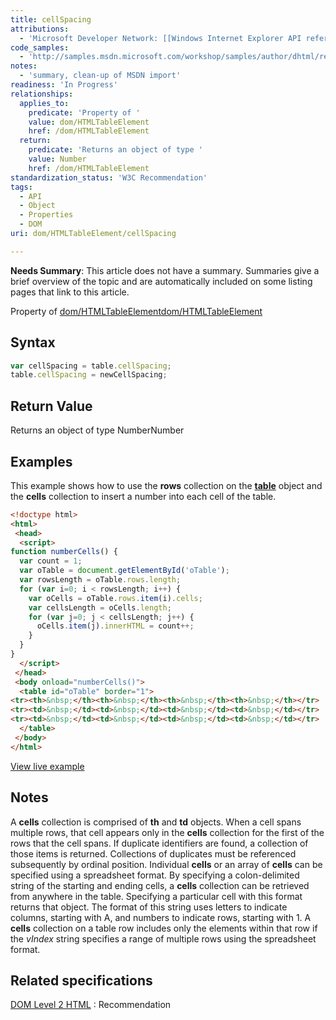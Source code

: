 ```yaml
---
title: cellSpacing
attributions:
  - 'Microsoft Developer Network: [[Windows Internet Explorer API reference](http://msdn.microsoft.com/en-us/library/ie/hh828809%28v=vs.85%29.aspx) Article]'
code_samples:
  - 'http://samples.msdn.microsoft.com/workshop/samples/author/dhtml/refs/rows-cells.htm'
notes:
  - 'summary, clean-up of MSDN import'
readiness: 'In Progress'
relationships:
  applies_to:
    predicate: 'Property of '
    value: dom/HTMLTableElement
    href: /dom/HTMLTableElement
  return:
    predicate: 'Returns an object of type '
    value: Number
    href: /dom/HTMLTableElement
standardization_status: 'W3C Recommendation'
tags:
  - API
  - Object
  - Properties
  - DOM
uri: dom/HTMLTableElement/cellSpacing

---
```

**Needs Summary**: This article does not have a summary. Summaries give a brief overview of the topic and are automatically included on some listing pages that link to this article.

Property of [dom/HTMLTableElement](/dom/HTMLTableElement)[dom/HTMLTableElement](/dom/HTMLTableElement)

## <span>Syntax</span>

``` js
var cellSpacing = table.cellSpacing;
table.cellSpacing = newCellSpacing;
```

## <span>Return Value</span>

Returns an object of type NumberNumber

## <span>Examples</span>

This example shows how to use the **rows** collection on the [**table**](/html/elements/table) object and the **cells** collection to insert a number into each cell of the table.

``` html
<!doctype html>
<html>
 <head>
  <script>
function numberCells() {
  var count = 1;
  var oTable = document.getElementById('oTable');
  var rowsLength = oTable.rows.length;
  for (var i=0; i < rowsLength; i++) {
    var oCells = oTable.rows.item(i).cells;
    var cellsLength = oCells.length;
    for (var j=0; j < cellsLength; j++) {
      oCells.item(j).innerHTML = count++;
    }
  }
}
  </script>
 </head>
 <body onload="numberCells()">
  <table id="oTable" border="1">
<tr><th>&nbsp;</th><th>&nbsp;</th><th>&nbsp;</th><th>&nbsp;</th></tr>
<tr><td>&nbsp;</td><td>&nbsp;</td><td>&nbsp;</td><td>&nbsp;</td></tr>
<tr><td>&nbsp;</td><td>&nbsp;</td><td>&nbsp;</td><td>&nbsp;</td></tr>
  </table>
 </body>
</html>
```

[View live example](http://samples.msdn.microsoft.com/workshop/samples/author/dhtml/refs/rows-cells.htm)

## <span>Notes</span>

A **cells** collection is comprised of **th** and **td** objects. When a cell spans multiple rows, that cell appears only in the **cells** collection for the first of the rows that the cell spans. If duplicate identifiers are found, a collection of those items is returned. Collections of duplicates must be referenced subsequently by ordinal position. Individual **cells** or an array of **cells** can be specified using a spreadsheet format. By specifying a colon-delimited string of the starting and ending cells, a **cells** collection can be retrieved from anywhere in the table. Specifying a particular cell with this format returns that object. The format of this string uses letters to indicate columns, starting with A, and numbers to indicate rows, starting with 1. A **cells** collection on a table row includes only the elements within that row if the *vIndex* string specifies a range of multiple rows using the spreadsheet format.

## <span>Related specifications</span>

[DOM Level 2 HTML](http://www.w3.org/TR/DOM-Level-2-HTML/)
:   Recommendation
